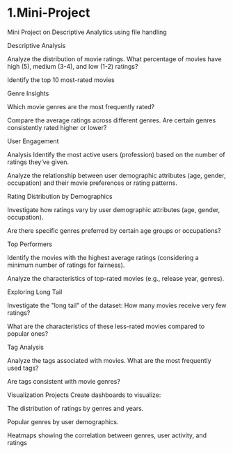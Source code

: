 # 1.Mini-Project

Mini Project on Descriptive Analytics using file handling

Descriptive Analysis

Analyze the distribution of movie ratings. What percentage of movies have high (5), medium (3-4), and low (1-2) ratings?

Identify the top 10 most-rated movies

Genre Insights

Which movie genres are the most frequently rated?

Compare the average ratings across different genres. Are certain genres consistently rated higher or lower?

User Engagement

Analysis Identify the most active users (profession) based on the number of ratings they’ve given.

Analyze the relationship between user demographic attributes (age, gender, occupation) and their movie preferences or rating patterns.

Rating Distribution by Demographics 

Investigate how ratings vary by user demographic attributes (age, gender, occupation).

Are there specific genres preferred by certain age groups or occupations?

Top Performers 

Identify the movies with the highest average ratings (considering a minimum number of ratings for fairness).

Analyze the characteristics of top-rated movies (e.g., release year, genres).

Exploring Long Tail 

Investigate the "long tail" of the dataset: How many movies receive very few ratings?

What are the characteristics of these less-rated movies compared to popular ones?

Tag Analysis 

Analyze the tags associated with movies. What are the most frequently used tags?

Are tags consistent with movie genres?

Visualization Projects Create dashboards to visualize:

The distribution of ratings by genres and years.

Popular genres by user demographics.

Heatmaps showing the correlation between genres, user activity, and ratings

